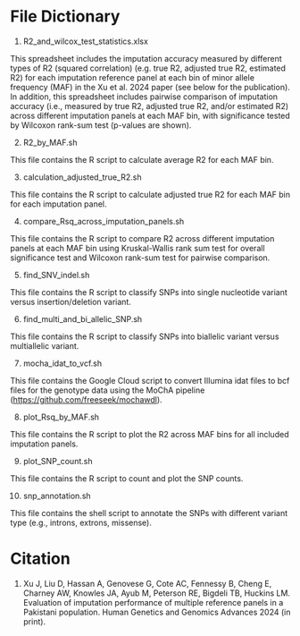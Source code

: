 # File Dictionary

1. R2_and_wilcox_test_statistics.xlsx
   
This spreadsheet includes the imputation accuracy measured by different types of R2 (squared correlation) (e.g. true R2, adjusted true R2, estimated R2) for each imputation reference panel at each bin of minor allele frequency (MAF) in the Xu et al. 2024 paper (see below for the publication). In addition, this spreadsheet includes pairwise comparison of imputation accuracy (i.e., measured by true R2, adjusted true R2, and/or estimated R2) across different imputation panels at each MAF bin, with significance tested by Wilcoxon rank-sum test (p-values are shown). 

2. R2_by_MAF.sh

This file contains the R script to calculate average R2 for each MAF bin.

3. calculation_adjusted_true_R2.sh

This file contains the R script to calculate adjusted true R2 for each MAF bin for each imputation panel.

4. compare_Rsq_across_imputation_panels.sh

This file contains the R script to compare R2 across different imputation panels at each MAF bin using Kruskal-Wallis rank sum test for overall significance test and Wilcoxon rank-sum test for pairwise comparison.

5. find_SNV_indel.sh

This file contains the R script to classify SNPs into single nucleotide variant versus insertion/deletion variant.

6. find_multi_and_bi_allelic_SNP.sh

This file contains the R script to classify SNPs into biallelic variant versus multiallelic variant.

7. mocha_idat_to_vcf.sh

This file contains the Google Cloud script to convert Illumina idat files to bcf files for the genotype data using the MoChA pipeline (https://github.com/freeseek/mochawdl).

8. plot_Rsq_by_MAF.sh

This file contains the R script to plot the R2 across MAF bins for all included imputation panels.

9. plot_SNP_count.sh

This file contains the R script to count and plot the SNP counts.

10. snp_annotation.sh

This file contains the shell script to annotate the SNPs with different variant type (e.g., introns, extrons, missense).


# Citation
1. Xu J, Liu D, Hassan A, Genovese G, Cote AC, Fennessy B, Cheng E, Charney AW, Knowles JA, Ayub M, Peterson RE, Bigdeli TB, Huckins LM. Evaluation of imputation performance of multiple reference panels in a Pakistani population. Human Genetics and Genomics Advances 2024 (in print).
   
